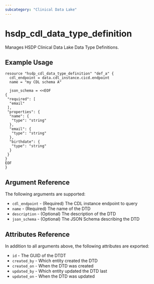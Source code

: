 ```yaml
---
subcategory: "Clinical Data Lake"
---
```


# hsdp_cdl_data_type_definition

Manages HSDP Clinical Data Lake Data Type Definitions.

## Example Usage

```hcl
resource "hsdp_cdl_data_type_definition" "def_a" {
  cdl_endpoint = data.cdl_instance.cicd.endpoint
  name = "my CDL schema A"
  
  json_schema = <<EOF
{
 "required": [
  "email"
 ],
 "properties": {
  "name": {
   "type": "string"
  },
  "email": {
   "type": "string"
  },
  "birthdate": {
   "type": "string"
  }
 }
}
EOF
}
```

## Argument Reference

The following arguments are supported:

* `cdl_endpoint` - (Required) The CDL instance endpoint to query
* `name` - (Required) The name of the DTD
* `description` - (Optional) The description of the DTD
* `json_schema` - (Optional) The JSON Schema describing the DTD

## Attributes Reference

In addition to all arguments above, the following attributes are exported:

* `id` - The GUID of the DTDT
* `created_by` - Which entity created the DTD
* `created_on` - When the DTD was created
* `updated_by` - Which entity updated the DTD last
* `updated_on` - When the DTD was updated
